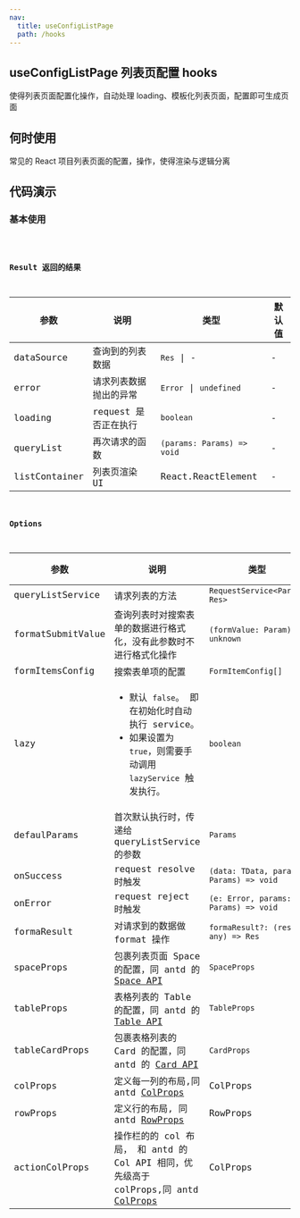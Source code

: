```yaml
---
nav:
  title: useConfigListPage
  path: /hooks
---
```

## useConfigListPage 列表页配置 hooks

使得列表页面配置化操作，自动处理 loading、模板化列表页面，配置即可生成页面

## 何时使用

常见的 React 项目列表页面的配置，操作，使得渲染与逻辑分离

## 代码演示

### 基本使用

<code src="../../src/hooks/useConfigListPage/demos/UseConfigListPageDemo.tsx"  title="使用demo">

### Result 返回的结果

| 参数          | 说明                   | 类型                       | 默认值 |
| ------------- | ---------------------- | -------------------------- | ------ |
| dataSource    | 查询到的列表数据       | `Res` \| -                 | -      |
| error         | 请求列表数据抛出的异常 | `Error` \| `undefined`     | -      |
| loading       | request 是否正在执行   | `boolean`                  | -      |
| queryList     | 再次请求的函数         | `(params: Params) => void` | -      |
| listContainer | 列表页渲染 UI          | React.ReactElement         | -      |

### Options

| 参数 | 说明 | 类型 | 默认值 |
| --- | --- | --- | --- |
| queryListService | 请求列表的方法 | `RequestService<Param, Res>` | - |
| formatSubmitValue | 查询列表时对搜索表单的数据进行格式化，没有此参数时不进行格式化操作 | `(formValue: Param) => unknown` | - |
| formItemsConfig | 搜索表单项的配置 | `FormItemConfig[]` | [] |
| lazy | <ul><li> 默认 `false`。 即在初始化时自动执行 service。</li><li>如果设置为 `true`，则需要手动调用 `lazyService` 触发执行。 </li></ul> | `boolean` | `false` |
| defaulParams | 首次默认执行时，传递给 queryListService 的参数 | `Params` | - |
| onSuccess | request resolve 时触发 | `(data: TData, params: Params) => void` | - |
| onError | request reject 时触发 | `(e: Error, params: Params) => void` | - |
| formaResult | 对请求到的数据做 format 操作 | `formaResult?: (res: any) => Res` | - |
| spaceProps | 包裹列表页面 Space 的配置，同 antd 的 [Space API](https://ant-design.gitee.io/components/space-cn/#API) | `SpaceProps` | - |
| tableProps | 表格列表的 Table 的配置，同 antd 的 [Table API](https://ant-design.gitee.io/components/table-cn/#API) | `TableProps` | - |
| tableCardProps | 包裹表格列表的 Card 的配置，同 antd 的 [Card API](https://ant-design.gitee.io/components/card-cn/#API) | `CardProps` | - |
| colProps | 定义每一列的布局,同 antd [ColProps](https://ant-design.gitee.io/components/grid-cn/#Col) | ColProps | - |
| rowProps | 定义行的布局, 同 antd [RowProps](https://ant-design.gitee.io/components/grid-cn/#Row) | RowProps | - |
| actionColProps | 操作栏的的 col 布局， 和 antd 的 Col API 相同，优先级高于 colProps,同 antd [ColProps](https://ant-design.gitee.io/components/grid-cn/#Col) | ColProps | - |
